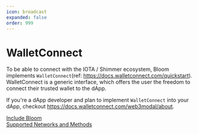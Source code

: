 ```yaml
---
icon: broadcast
expanded: false
order: 999
---
```


# WalletConnect

To be able to connect with the IOTA / Shimmer ecosystem, Bloom implements `WalletConnect`(ref: https://docs.walletconnect.com/quickstart). WalletConnect is a generic interface, which offers the user the freedom to connect their trusted wallet to the dApp.

If you're a dApp developer and plan to implement `WalletConnect` into your dApp, checkout https://docs.walletconnect.com/web3modal/about.

[Include Bloom](guide.md)  
[Supported Networks and Methods](supported.md)
